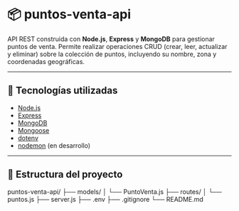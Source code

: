 # 📦 puntos-venta-api

API REST construida con **Node.js**, **Express** y **MongoDB** para gestionar puntos de venta. Permite realizar operaciones CRUD (crear, leer, actualizar y eliminar) sobre la colección de puntos, incluyendo su nombre, zona y coordenadas geográficas.

---

## 🚀 Tecnologías utilizadas

- [Node.js](https://nodejs.org/)
- [Express](https://expressjs.com/)
- [MongoDB](https://www.mongodb.com/)
- [Mongoose](https://mongoosejs.com/)
- [dotenv](https://www.npmjs.com/package/dotenv)
- [nodemon](https://www.npmjs.com/package/nodemon) (en desarrollo)

---

## 📁 Estructura del proyecto

puntos-venta-api/
├── models/
│ └── PuntoVenta.js
├── routes/
│ └── puntos.js
├── server.js
├── .env
├── .gitignore
└── README.md